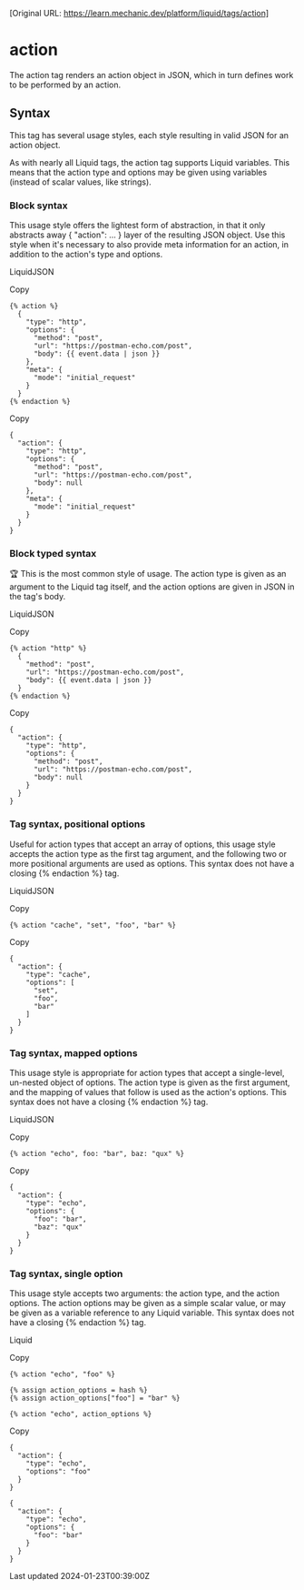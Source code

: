 [Original URL: https://learn.mechanic.dev/platform/liquid/tags/action]

# action

The action tag renders an action object in JSON, which in turn defines work to be performed by an action.

## Syntax

This tag has several usage styles, each style resulting in valid JSON for an action object.

As with nearly all Liquid tags, the action tag supports Liquid variables. This means that the action type and options may be given using variables (instead of scalar values, like strings).

### Block syntax

This usage style offers the lightest form of abstraction, in that it only abstracts away { "action": ... } layer of the resulting JSON object. Use this style when it's necessary to also provide meta information for an action, in addition to the action's type and options.

LiquidJSON

Copy

    {% action %}
      {
        "type": "http",
        "options": {
          "method": "post",
          "url": "https://postman-echo.com/post",
          "body": {{ event.data | json }}
        },
        "meta": {
          "mode": "initial_request"
        }
      }
    {% endaction %}

Copy

    {
      "action": {
        "type": "http",
        "options": {
          "method": "post",
          "url": "https://postman-echo.com/post",
          "body": null
        },
        "meta": {
          "mode": "initial_request"
        }
      }
    }

### Block typed syntax

🏆 This is the most common style of usage. The action type is given as an argument to the Liquid tag itself, and the action options are given in JSON in the tag's body.

LiquidJSON

Copy

    {% action "http" %}
      {
        "method": "post",
        "url": "https://postman-echo.com/post",
        "body": {{ event.data | json }}
      }
    {% endaction %}

Copy

    {
      "action": {
        "type": "http",
        "options": {
          "method": "post",
          "url": "https://postman-echo.com/post",
          "body": null
        }
      }
    }

### Tag syntax, positional options

Useful for action types that accept an array of options, this usage style accepts the action type as the first tag argument, and the following two or more positional arguments are used as options. This syntax does not have a closing {% endaction %} tag.

LiquidJSON

Copy

    {% action "cache", "set", "foo", "bar" %}

Copy

    {
      "action": {
        "type": "cache",
        "options": [
          "set",
          "foo",
          "bar"
        ]
      }
    }

### Tag syntax, mapped options

This usage style is appropriate for action types that accept a single-level, un-nested object of options. The action type is given as the first argument, and the mapping of values that follow is used as the action's options. This syntax does not have a closing {% endaction %} tag.

LiquidJSON

Copy

    {% action "echo", foo: "bar", baz: "qux" %}

Copy

    {
      "action": {
        "type": "echo",
        "options": {
          "foo": "bar",
          "baz": "qux"
        }
      }
    }

### Tag syntax, single option

This usage style accepts two arguments: the action type, and the action options. The action options may be given as a simple scalar value, or may be given as a variable reference to any Liquid variable. This syntax does not have a closing {% endaction %} tag.

Liquid

Copy

    {% action "echo", "foo" %}
    
    {% assign action_options = hash %}
    {% assign action_options["foo"] = "bar" %}
    
    {% action "echo", action_options %}

Copy

    {
      "action": {
        "type": "echo",
        "options": "foo"
      }
    }
    
    {
      "action": {
        "type": "echo",
        "options": {
          "foo": "bar"
        }
      }
    }

Last updated 2024-01-23T00:39:00Z